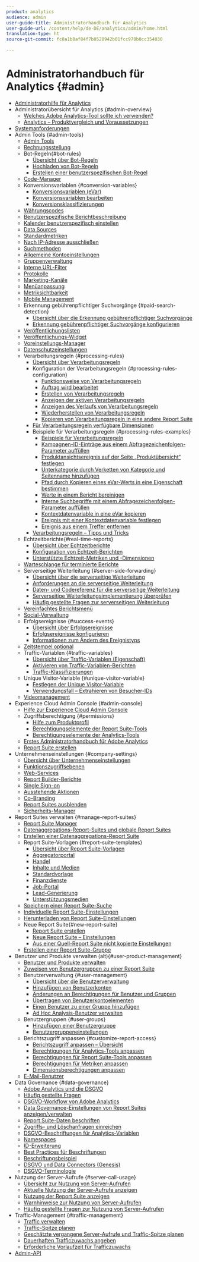```yaml
---
product: analytics
audience: admin
user-guide-title: Administratorhandbuch für Analytics
user-guide-url: /content/help/de-DE/analytics/admin/home.html
translation-type: ht
source-git-commit: fc8a1b8af84f7b0528942b01fcc978b8cc354030

---
```



# Administratorhandbuch für Analytics {#admin}

+ [Administratorhilfe für Analytics](home.md)
+ Administratorübersicht für Analytics {#admin-overview}
   + [Welches Adobe Analytics-Tool sollte ich verwenden?](c-analytics-product-comparison/which-analytics-tool.md)
   + [Analytics – Produktvergleich und Voraussetzungen](c-analytics-product-comparison/analytics-product-comparison.md)
+ [Systemanforderungen](c-system-requirements/sys-reqs.md)
+ Admin Tools {#admin-tools}
   + [Admin Tools](admin/c-admin-tools.md)
   + [Rechnungsstellung](admin/billing-admin.md)
   + Bot-Regeln{#bot-rules}
      + [Übersicht über Bot-Regeln](admin/bot-rules/bot-rules.md)
      + [Hochladen von Bot-Regeln](admin/bot-rules/t-upload-bot-rules.md)
      + [Erstellen einer benutzerspezifischen Bot-Regel](admin/bot-rules/t-create-bot-rules.md)
   + [Code-Manager](admin/code-manager-admin.md)
   + Konversionsvariablen {#conversion-variables}
      + [Konversionsvariablen (eVar)](admin/conversion-var-admin/conversion-var-admin.md)
      + [Konversionsvariablen bearbeiten](admin/conversion-var-admin/t-conversion-variables-admin.md)
      + [Konversionsklassifizierungen](admin/conversion-var-admin/conversion-classifications.md)
   + [Währungscodes](admin/currency.md)
   + [Benutzerspezifische Berichtbeschreibung](admin/custom-desc-admin.md)
   + [Kalender benutzerspezifisch einstellen](admin/custom-calendar.md)
   + [Data Sources](admin/data-sources.md)
   + [Standardmetriken](admin/default-metrics.md)
   + [Nach IP-Adresse ausschließen](admin/exclude-ip.md)
   + [Suchmethoden](admin/finding-methods.md)
   + [Allgemeine Kontoeinstellungen](admin/general-acct-settings-admin.md)
   + [Gruppenverwaltung](admin/group.md)
   + [Interne URL-Filter](admin/internal-url-filter-admin.md)
   + [Protokolle](admin/logs.md)
   + [Marketing-Kanäle](admin/marketing-channels-admin.md)
   + [Menüanpassung](admin/customize-menus.md)
   + [Metriksichtbarkeit](admin/metric-visibility.md)
   + [Mobile Management](admin/mobile-management.md)
   + Erkennung gebührenpflichtiger Suchvorgänge {#paid-search-detection}
      + [Übersicht über die Erkennung gebührenpflichtiger Suchvorgänge](admin/paid-search-detection/paid-search-detection.md)
      + [Erkennung gebührenpflichtiger Suchvorgänge konfigurieren](admin/paid-search-detection/t-paid-search-detection.md)
   + [Veröffentlichungslisten](admin/publishing-list.md)
   + [Veröffentlichungs-Widget](admin/publishing-widgets-admin.md)
   + [Voreinstellungs-Manager](admin/preferences-manager.md)
   + [Datenschutzeinstellungen](admin/privacy-settings.md)
   + Verarbeitungsregeln {#processing-rules}
      + [Übersicht über Verarbeitungsregeln](admin/c-processing-rules/processing-rules.md)
      + Konfiguration der Verarbeitungsregeln {#processing-rules-configuration}
         + [Funktionsweise von Verarbeitungsregeln](admin/c-processing-rules/c-processing-rules-configuration/processing-rules-about.md)
         + [Auftrag wird bearbeitet](admin/c-processing-rules/c-processing-rules-configuration/processing-rule-order.md)
         + [Erstellen von Verarbeitungsregeln](admin/c-processing-rules/c-processing-rules-configuration/t-processing-rules.md)
         + [Anzeigen der aktiven Verarbeitungsregeln](admin/c-processing-rules/c-processing-rules-configuration/t-processing-rules-view.md)
         + [Anzeigen des Verlaufs von Verarbeitungsregeln](admin/c-processing-rules/c-processing-rules-configuration/t-processing-rule-view-history.md)
         + [Wiederherstellen von Verarbeitungsregeln](admin/c-processing-rules/c-processing-rules-configuration/t-processing-rules-restore.md)
         + [Kopieren von Verarbeitungsregeln in eine andere Report Suite](admin/c-processing-rules/c-processing-rules-configuration/t-processing-rules-copy-to-rs.md)
      + [Für Verarbeitungsregeln verfügbare Dimensionen](admin/c-processing-rules/processing-rule-dimensions.md)
      + Beispiele für Verarbeitungsregeln {#processing-rules-examples}
         + [Beispiele für Verarbeitungsregeln](admin/c-processing-rules/processing-rules-examples/processing-rules-examples.md)
         + [Kampagnen-ID-Einträge aus einem Abfragezeichenfolgen-Parameter auffüllen](admin/c-processing-rules/processing-rules-examples/processing-rules-populate-campaign-id.md)
         + [Produktansichtsereignis auf der Seite „Produktübersicht“ festlegen](admin/c-processing-rules/processing-rules-examples/setting-the-product-view-event.md)
         + [Unterkategorie durch Verketten von Kategorie und Seitenname hinzufügen](admin/c-processing-rules/processing-rules-examples/subcategory-concatenating.md)
         + [Pfad durch Kopieren eines eVar-Werts in eine Eigenschaft bestimmen](admin/c-processing-rules/processing-rules-examples/processing-rules-determining-path.md)
         + [Werte in einem Bericht bereinigen](admin/c-processing-rules/processing-rules-examples/clean-up-values-in-a-report.md)
         + [Interne Suchbegriffe mit einem Abfragezeichenfolgen-Parameter auffüllen](admin/c-processing-rules/processing-rules-examples/processing-rules-populating-internal-search.md)
         + [Kontextdatenvariable in eine eVar kopieren](admin/c-processing-rules/processing-rules-examples/processing-rules-copy-context-data.md)
         + [Ereignis mit einer Kontextdatenvariable festlegen](admin/c-processing-rules/processing-rules-examples/processing-rules-copy-context-data-event.md)
         + [Ereignis aus einem Treffer entfernen](admin/c-processing-rules/processing-rules-examples/processing-rules-remove-event.md)
      + [Verarbeitungsregeln – Tipps und Tricks](admin/c-processing-rules/processing-rules-tips.md)
   + Echtzeitberichte{#real-time-reports}
      + [Übersicht über Echtzeitberichte](admin/realtime/realtime.md)
      + [Konfiguration von Echtzeit-Berichten](admin/realtime/t-realtime-admin.md)
      + [Unterstützte Echtzeit-Metriken und -Dimensionen](admin/realtime/realtime-metrics.md)
   + [Warteschlange für terminierte Berichte](admin/scheduled-reports-admin.md)
   + Serverseitige Weiterleitung {#server-side-forwarding}
      + [Übersicht über die serverseitige Weiterleitung](admin/c-server-side-forwarding/ssf.md)
      + [Anforderungen an die serverseitige Weiterleitung](admin/c-server-side-forwarding/ssf-requirements.md)
      + [Daten- und Codereferenz für die serverseitige Weiterleitung](admin/c-server-side-forwarding/ssf-reference.md)
      + [Serverseitige Weiterleitungsimplementierung überprüfen](admin/c-server-side-forwarding/ssf-verify.md)
      + [Häufig gestellte Fragen zur serverseitigen Weiterleitung](admin/c-server-side-forwarding/ssf-faq.md)
   + [Vereinfachtes Berichtsmenü](admin/t-simplified-menu.md)
   + [Social-Verwaltung](admin/social-management.md)
   + Erfolgsereignisse {#success-events}
      + [Übersicht über Erfolgsereignisse](admin/c-success-events/success-event.md)
      + [Erfolgsereignisse konfigurieren](admin/c-success-events/t-success-events.md)
      + [Informationen zum Ändern des Ereignistyps](admin/c-success-events/event-type.md)
   + [Zeitstempel optional](admin/timestamp-optional.md)
   + Traffic-Variablen {#traffic-variables}
      + [Übersicht über Traffic-Variablen (Eigenschaft)](admin/c-traffic-variables/traffic-var.md)
      + [Aktivieren von Traffic-Variablen-Berichten](admin/c-traffic-variables/t-traffic-variable.md)
      + [Traffic-Klassifizierungen](admin/c-traffic-variables/traffic-classifications.md)
   + Unique Visitor-Variable {#unique-visitor-variable}
      + [Festlegen der Unique Visitor-Variable](admin/unique-visitor-variable-admin/t-unique-visitor-variable.md)
      + [Verwendungsfall – Extrahieren von Besucher-IDs](admin/unique-visitor-variable-admin/extract-visitorids-usecase.md)
   + [Videomanagement](admin/video-management.md)
+ Experience Cloud Admin Console {#admin-console}
   + [Hilfe zur Experience Cloud Admin Console](admin-console/home.md)
   + Zugriffsberechtigung {#permissions}
      + [Hilfe zum Produktprofil](admin-console/permissions/product-profile.md)
      + [Berechtigungselemente der Report Suite-Tools](admin-console/permissions/report-suite-tools.md)
      + [Berechtigungselemente der Analytics-Tools](admin-console/permissions/analytics-tools.md)
   + [Erstes Administratorhandbuch für Adobe Analytics](admin-console/first-admin-guide.md)
   + [Report Suite erstellen](admin-console/create-report-suite.md)
+ Unternehmenseinstellungen {#company-settings}
   + [Übersicht über Unternehmenseinstellungen](company/c-company-settings.md)
   + [Funktionszugriffsebenen](company/feature-access-levels.md)
   + [Web-Services](company/web-services-admin.md)
   + [Report Builder-Berichte](company/report-builder-reports-admin.md)
   + [Single Sign-on](company/single-signon-admin.md)
   + [Ausstehende Aktionen](company/pending-actions-admin.md)
   + [Co-Branding](company/co-branding-admin.md)
   + [Report Suites ausblenden](company/c-hide-report-suites.md)
   + [Sicherheits-Manager](company/security-manager.md)
+ Report Suites verwalten {#manage-report-suites}
   + [Report Suite Manager](c-manage-report-suites/report-suites-admin.md)
   + [Datenaggregations-Report-Suites und globale Report Suites](c-manage-report-suites/rollup-report-suite.md)
   + [Erstellen einer Datenaggregations-Report Suite](c-manage-report-suites/t-rollups.md)
   + Report Suite-Vorlagen {#report-suite-templates}
      + [Übersicht über Report Suite-Vorlagen](c-manage-report-suites/c-report-suite-templates/report-suite-templates.md)
      + [Aggregatorportal](c-manage-report-suites/c-report-suite-templates/aggregator-portal.md)
      + [Handel](c-manage-report-suites/c-report-suite-templates/commerce-admin.md)
      + [Inhalte und Medien](c-manage-report-suites/c-report-suite-templates/content-media.md)
      + [Standardvorlage](c-manage-report-suites/c-report-suite-templates/default-rs-template.md)
      + [Finanzdienste](c-manage-report-suites/c-report-suite-templates/financial-services.md)
      + [Job-Portal](c-manage-report-suites/c-report-suite-templates/job-portal.md)
      + [Lead-Generierung](c-manage-report-suites/c-report-suite-templates/lead-generation.md)
      + [Unterstützungsmedien](c-manage-report-suites/c-report-suite-templates/support-media.md)
   + [Speichern einer Report Suite-Suche](c-manage-report-suites/t-report-suite-saved-search.md)
   + [Individuelle Report Suite-Einstellungen](c-manage-report-suites/individual-rs-settings.md)
   + [Herunterladen von Report Suite-Einstellungen](c-manage-report-suites/t-download-rs-settings.md)
   + Neue Report Suite{#new-report-suite}
      + [Report Suite erstellen](c-manage-report-suites/c-new-report-suite/t-create-a-report-suite.md)
      + [Neue Report Suite – Einstellungen](c-manage-report-suites/c-new-report-suite/new-report-suite.md)
      + [Aus einer Quell-Report Suite nicht kopierte Einstellungen](c-manage-report-suites/c-new-report-suite/settings-not-copied-from-rs.md)
   + [Erstellen einer Report Suite-Gruppe](c-manage-report-suites/t-create-rs-group.md)
+ Benutzer und Produkte verwalten (alt){#user-product-management}
   + [Benutzer und Produkte verwalten](user-management2/user-management.md)
   + [Zuweisen von Benutzergruppen zu einer Report Suite](user-management2/t-group-access-report-suite.md)
   + Benutzerverwaltung {#user-management}
      + [Übersicht über die Benutzerverwaltung](user-management2/c-user-management/users.md)
      + [Hinzufügen von Benutzerkonten](user-management2/c-user-management/t-add-user-account.md)
      + [Änderungen an Berechtigungen für Benutzer und Gruppen](user-management2/c-user-management/permissions-changes.md)
      + [Übertragen von Benutzerkontoelementen](user-management2/c-user-management/t-transfer-user-accout-privileges.md)
      + [Einen Benutzer zu einer Gruppe hinzufügen](user-management2/c-user-management/t-add-user-to-group.md)
      + [Ad Hoc Analysis-Benutzer verwalten](user-management2/c-user-management/t-manage-dsc-users-admin.md)
   + Benutzergruppen {#user-groups}
      + [Hinzufügen einer Benutzergruppe](user-management2/c-user-groups/t-user-group.md)
      + [Benutzergruppeneinstellungen](user-management2/c-user-groups/groups.md)
   + Berichtszugriff anpassen {#customize-report-access}
      + [Berichtszugriff anpassen – Übersicht](user-management2/c-customize-report-access/groups-customize-report-access.md)
      + [Berechtigungen für Analytics-Tools anpassen](user-management2/c-customize-report-access/groups-analytics-tools.md)
      + [Berechtigungen für Report Suite-Tools anpassen](user-management2/c-customize-report-access/groups-report-suite-tools.md)
      + [Berechtigungen für Metriken anpassen](user-management2/c-customize-report-access/groups-metrics.md)
      + [Dimensionsberechtigungen anpassen](user-management2/c-customize-report-access/groups-dimensions.md)
   + [E-Mail-Benutzer](user-management2/t-email-users.md)
+ Data Governance {#data-governance}
   + [Adobe Analytics und die DSGVO](c-data-governance/an-gdpr-overview.md)
   + [Häufig gestellte Fragen](c-data-governance/gdpr-faq.md)
   + [DSGVO-Workflow von Adobe Analytics](c-data-governance/an-gdpr-workflow.md)
   + [Data Governance-Einstellungen von Report Suites anzeigen/verwalten](c-data-governance/gdpr-view-settings.md)
   + [Report Suite-Daten beschriften](c-data-governance/gdpr-setup-reportsuite.md)
   + [Zugriffs- und Löschanfragen einreichen](c-data-governance/gdpr-submit-access-delete.md)
   + [DSGVO-Beschriftungen für Analytics-Variablen](c-data-governance/gdpr-labels.md)
   + [Namespaces](c-data-governance/gdpr-namespaces.md)
   + [ID-Erweiterung](c-data-governance/gdpr-id-expansion.md)
   + [Best Practices für Beschriftungen](c-data-governance/gdpr-analytics-ids.md)
   + [Beschriftungsbeispiel](c-data-governance/gdpr-labeling-example.md)
   + [DSGVO und Data Connectors (Genesis)](c-data-governance/data-connectors-gdpr.md)
   + [DSGVO-Terminologie](c-data-governance/gdpr-terminology.md)
+ Nutzung der Server-Aufrufe {#server-call-usage}
   + [Übersicht zur Nutzung von Server-Aufrufen](c-server-call-usage/overage-overview.md)
   + [Aktuelle Nutzung der Server-Aufrufe anzeigen](c-server-call-usage/server-call-usage-dashboard.md)
   + [Nutzung der Report Suite anzeigen](c-server-call-usage/report-suite-usage.md)
   + [Warnhinweise zur Nutzung von Server-Aufrufen](c-server-call-usage/scu-alerts.md)
   + [Häufig gestellte Fragen zur Nutzung von Server-Aufrufen](c-server-call-usage/overage-faq.md)
+ Traffic-Management {#traffic-management}
   + [Traffic verwalten](c-traffic-management/traffic-management.md)
   + [Traffic-Spitze planen](c-traffic-management/t-traffic-schedule-spike.md)
   + [Geschätzte vergangene Server-Aufrufe und Traffic-Spitze planen](c-traffic-management/traffic-spike-estimate-past-server-calls.md)
   + [Dauerhaften Trafficzuwachs angeben](c-traffic-management/t-traffic-permanent.md)
   + [Erforderliche Vorlaufzeit für Trafficzuwachs](c-traffic-management/traffic-lead-time.md)
+ [Admin-API](c-admin-api/c-admin-api.md)
